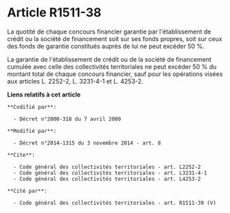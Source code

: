 # Article R1511-38

La quotité de chaque concours financier garantie par l'établissement de crédit ou la société de financement  soit sur ses
fonds propres, soit sur ceux des fonds de garantie constitués auprès de lui ne peut excéder 50 %. 

La garantie de l'établissement de crédit ou de la société de financement  cumulée avec celle des collectivités territoriales
ne peut excéder 50 % du montant total de chaque concours financier, sauf pour les opérations visées aux articles L. 2252-2,
L. 3231-4-1 et L. 4253-2.

**Liens relatifs à cet article**

	**Codifié par**:

	  - Décret n°2000-318 du 7 avril 2000

	**Modifié par**:

	  - Décret n°2014-1315 du 3 novembre 2014 - art. 8

	**Cite**:

	  - Code général des collectivités territoriales - art. L2252-2
	  - Code général des collectivités territoriales - art. L3231-4-1
	  - Code général des collectivités territoriales - art. L4253-2

	**Cité par**:

	  - Code général des collectivités territoriales - art. R1511-39 (V)

